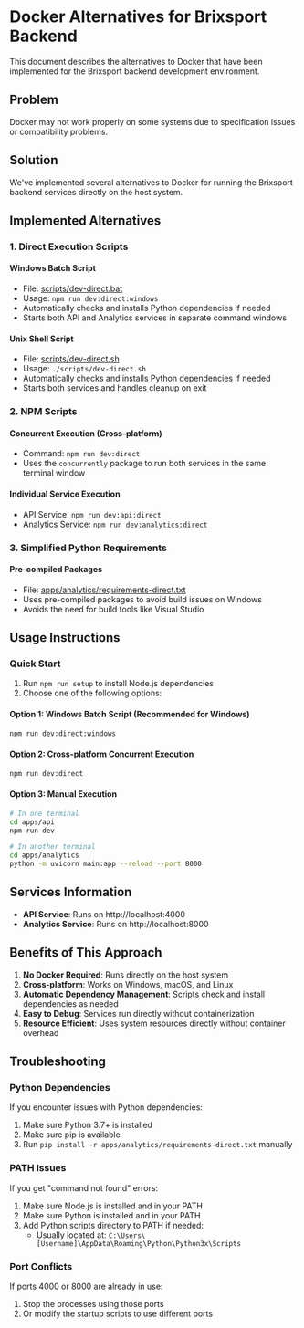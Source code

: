 # Docker Alternatives for Brixsport Backend

This document describes the alternatives to Docker that have been implemented for the Brixsport backend development environment.

## Problem
Docker may not work properly on some systems due to specification issues or compatibility problems.

## Solution
We've implemented several alternatives to Docker for running the Brixsport backend services directly on the host system.

## Implemented Alternatives

### 1. Direct Execution Scripts

#### Windows Batch Script
- File: [scripts/dev-direct.bat](file:///c%3A/Users/LENOVO/OneDrive/Desktop/Brixsport/brixsport-backend/scripts/dev-direct.bat)
- Usage: `npm run dev:direct:windows`
- Automatically checks and installs Python dependencies if needed
- Starts both API and Analytics services in separate command windows

#### Unix Shell Script
- File: [scripts/dev-direct.sh](file:///c%3A/Users/LENOVO/OneDrive/Desktop/Brixsport/brixsport-backend/scripts/dev-direct.sh)
- Usage: `./scripts/dev-direct.sh`
- Automatically checks and installs Python dependencies if needed
- Starts both services and handles cleanup on exit

### 2. NPM Scripts

#### Concurrent Execution (Cross-platform)
- Command: `npm run dev:direct`
- Uses the `concurrently` package to run both services in the same terminal window

#### Individual Service Execution
- API Service: `npm run dev:api:direct`
- Analytics Service: `npm run dev:analytics:direct`

### 3. Simplified Python Requirements

#### Pre-compiled Packages
- File: [apps/analytics/requirements-direct.txt](file:///c%3A/Users/LENOVO/OneDrive/Desktop/Brixsport/brixsport-backend/apps/analytics/requirements-direct.txt)
- Uses pre-compiled packages to avoid build issues on Windows
- Avoids the need for build tools like Visual Studio

## Usage Instructions

### Quick Start
1. Run `npm run setup` to install Node.js dependencies
2. Choose one of the following options:

#### Option 1: Windows Batch Script (Recommended for Windows)
```bash
npm run dev:direct:windows
```

#### Option 2: Cross-platform Concurrent Execution
```bash
npm run dev:direct
```

#### Option 3: Manual Execution
```bash
# In one terminal
cd apps/api
npm run dev

# In another terminal
cd apps/analytics
python -m uvicorn main:app --reload --port 8000
```

## Services Information

- **API Service**: Runs on http://localhost:4000
- **Analytics Service**: Runs on http://localhost:8000

## Benefits of This Approach

1. **No Docker Required**: Runs directly on the host system
2. **Cross-platform**: Works on Windows, macOS, and Linux
3. **Automatic Dependency Management**: Scripts check and install dependencies as needed
4. **Easy to Debug**: Services run directly without containerization
5. **Resource Efficient**: Uses system resources directly without container overhead

## Troubleshooting

### Python Dependencies
If you encounter issues with Python dependencies:
1. Make sure Python 3.7+ is installed
2. Make sure pip is available
3. Run `pip install -r apps/analytics/requirements-direct.txt` manually

### PATH Issues
If you get "command not found" errors:
1. Make sure Node.js is installed and in your PATH
2. Make sure Python is installed and in your PATH
3. Add Python scripts directory to PATH if needed:
   - Usually located at: `C:\Users\[Username]\AppData\Roaming\Python\Python3x\Scripts`

### Port Conflicts
If ports 4000 or 8000 are already in use:
1. Stop the processes using those ports
2. Or modify the startup scripts to use different ports